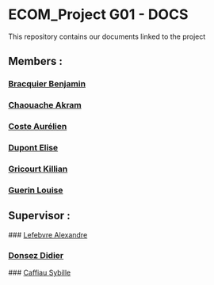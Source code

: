 # ECOM_Project G01 - DOCS

This repository contains our documents linked to the project

## Members :
### [Bracquier Benjamin](https://github.com/bracquib)
### [Chaouache Akram](https://github.com/Akramcha1)
### [Coste Aurélien](https://github.com/aureliencoste)
### [Dupont Elise](https://github.com/elisepoupette2)
### [Gricourt Killian](https://github.com/KillianGricourt) 
### [Guerin Louise](https://github.com/guerinlo)

## Supervisor :
### [Lefebvre Alexandre](https://github.com/alefebvr)
### [Donsez Didier](https://github.com/donsez)
### [Caffiau Sybille](https://github.com/SybilleCaffiau)

